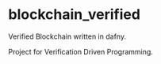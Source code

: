 # blockchain_verified

Verified Blockchain written in dafny. 

Project for Verification Driven Programming.
